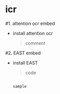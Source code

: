 # icr
#1. attention ocr embed
* install attention ocr
  > comment
  
#2. EAST embed
* install EAST
  > code
  <pre><code>
  sample
  </code></pre>
